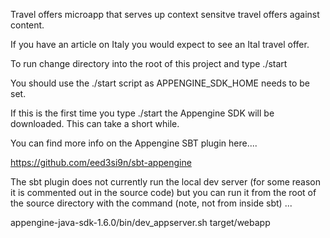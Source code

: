 Travel offers microapp that serves up context sensitve travel offers against content.

If you have an article on Italy you would expect to see an Ital travel offer.

To run change directory into the root of this project and type ./start

You should use the ./start script as APPENGINE_SDK_HOME needs to be set.

If this is the first time you type ./start the Appengine SDK will be downloaded. This can take a short while.

You can find more info on the Appengine SBT plugin here....

https://github.com/eed3si9n/sbt-appengine


The sbt plugin does not currently run the local dev server (for some reason it is commented out in the source code)
but you can run it from the root of the source directory with the command (note, not from inside sbt) ...

appengine-java-sdk-1.6.0/bin/dev_appserver.sh target/webapp

